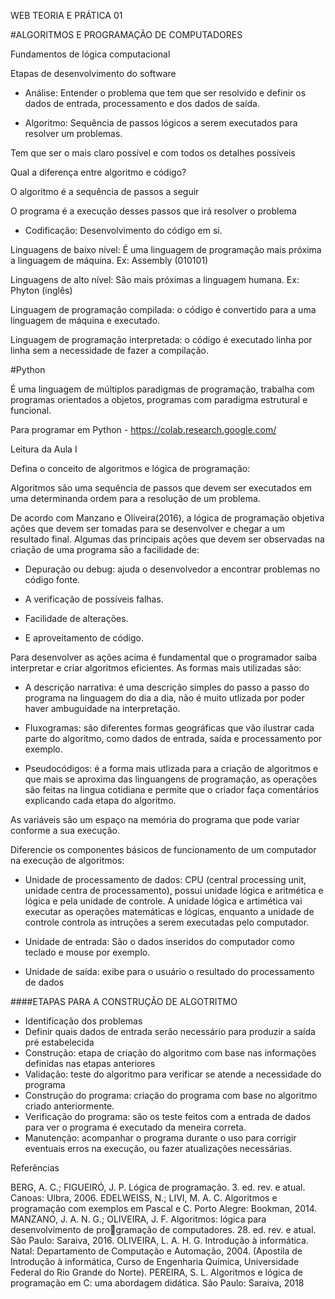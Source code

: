 WEB TEORIA E PRÁTICA 01

 #ALGORITMOS E PROGRAMAÇÃO DE COMPUTADORES



Fundamentos de lógica computacional


Etapas de desenvolvimento do software

 - Análise: Entender o problema
que tem que ser resolvido e definir os dados de entrada, processamento
e dos dados de saída.

 - Algoritmo: Sequência de passos lógicos a serem executados para 
resolver um problemas.

Tem que ser o mais claro possível e com todos os detalhes possíveis

Qual a diferença entre algoritmo e código?

O algoritmo é a sequência de passos a seguir

O programa é a execução desses passos que irá resolver o problema

 - Codificação: Desenvolvimento do código em si.

Linguagens de baixo nível: É uma linguagem de programação mais
próxima a linguagem de máquina. Ex: Assembly (010101)

Linguagens de alto nível: São mais próximas a linguagem humana. Ex:
Phyton (inglês)

Linguagem de programação compilada: o código é convertido para
a uma linguagem de máquina e executado.

Linguagem de programação interpretada: o código é executado linha
por linha sem a necessidade de fazer a compilação.


#Python

É uma linguagem de múltiplos paradigmas de programação, trabalha com
programas orientados a objetos, programas com paradigma estrutural e
funcional.

Para programar em Python - https://colab.research.google.com/

Leitura da Aula I

Defina o conceito de algoritmos e lógica de programação:

Algoritmos são uma sequência de passos que devem ser executados em uma determinanda ordem
para a resolução de um problema.

De acordo com Manzano e Oliveira(2016), a lógica de programação objetiva ações que devem ser 
tomadas para se desenvolver e chegar a um resultado final. 
Algumas das principais ações que devem ser observadas na criação de uma programa são a 
facilidade de:

 - Depuração ou debug: ajuda o desenvolvedor a encontrar problemas no código fonte.

 - A verificação de possíveis falhas.

 - Facilidade de alterações.

 - E aproveitamento de código.

Para desenvolver as ações acima é fundamental que o programador saiba interpretar e criar
algoritmos eficientes. As formas mais utilizadas são:

 - A descrição narrativa: é uma descrição simples do passo a passo do programa na linguagem do
dia a dia, não é muito utlizada por poder haver ambuguidade na interpretação.

 - Fluxogramas: são diferentes formas geográficas que vão ilustrar cada parte do algoritmo,
como dados de entrada, saída e processamento por exemplo.

 - Pseudocódigos: é a forma mais utlizada para a criação de algoritmos e que mais se aproxima
das linguangens de programação, as operações são feitas na lingua cotidiana e permite que o
criador faça comentários explicando cada etapa do algoritmo.


As variáveis são um espaço na memória do programa que pode variar conforme a sua execução.



Diferencie os componentes básicos de funcionamento de um computador na execução de algoritmos:

 - Unidade de processamento de dados: CPU (central processing unit, unidade centra de processamento), possui
unidade lógica e aritmética e lógica e pela unidade de controle. A unidade lógica e artimética
vai executar as operações matemáticas e lógicas, enquanto a unidade de controle controla as
intruções a serem executadas pelo computador.

 - Unidade de entrada: São o dados inseridos do computador como teclado e mouse por exemplo.

 - Unidade de saída: exibe para o usuário o resultado do processamento de dados



####ETAPAS PARA A CONSTRUÇÃO DE ALGOTRITMO

 - Identificação dos problemas
 - Definir quais dados de entrada serão necessário para produzir a saída pré estabelecida
 - Construção: etapa de criação do algoritmo com base nas informações definidas nas etapas
anteriores
 - Validação: teste do algoritmo para verificar se atende a necessidade do programa
 - Construção do programa: criação do programa com base no algoritmo criado anteriormente.
 - Verificação do programa: são os teste feitos com a entrada de dados para ver o programa
é executado da meneira correta.
 - Manutenção: acompanhar o programa durante o uso para corrigir eventuais erros na execução,
ou fazer atualizações necessárias.




Referências


BERG, A. C.; FIGUEIRÓ, J. P. Lógica de programação. 3. ed. rev. e atual. Canoas: Ulbra, 2006.
EDELWEISS, N.; LIVI, M. A. C. Algoritmos e programação com exemplos em Pascal e C. 
Porto Alegre: Bookman, 2014.
MANZANO, J. A. N. G.; OLIVEIRA, J. F. Algoritmos: lógica para desenvolvimento de programação de computadores. 28. ed. rev. e atual. São Paulo: Saraiva, 2016.
OLIVEIRA, L. A. H. G. Introdução à informática. Natal: Departamento de Computação e 
Automação, 2004. (Apostila de Introdução à informática, Curso de Engenharia Química, 
Universidade Federal do Rio Grande do Norte). 
PEREIRA, S. L. Algoritmos e lógica de programação em C: uma abordagem didática. 
São Paulo: Saraiva, 2018










































